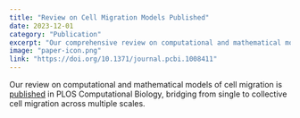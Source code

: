 ```yaml
---
title: "Review on Cell Migration Models Published"
date: 2023-12-01
category: "Publication"
excerpt: "Our comprehensive review on computational and mathematical models of cell migration is now published in PLOS Computational Biology."
image: "paper-icon.png"
link: "https://doi.org/10.1371/journal.pcbi.1008411"
---
```


Our review on computational and mathematical models of cell migration is [published](https://doi.org/10.1371/journal.pcbi.1008411) in PLOS Computational Biology, bridging from single to collective cell migration across multiple scales.
